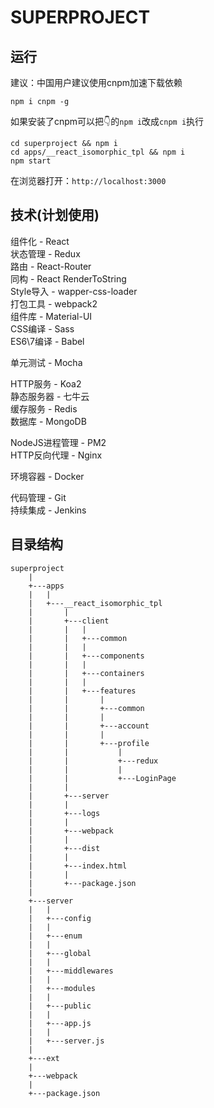 # SUPERPROJECT

## 运行

建议：中国用户建议使用cnpm加速下载依赖
```
npm i cnpm -g
```

如果安装了cnpm可以把👇的```npm i```改成```cnpm i```执行

```
cd superproject && npm i
cd apps/__react_isomorphic_tpl && npm i
npm start
```

在浏览器打开：```http://localhost:3000```

## 技术(计划使用)

组件化 - React <br>
状态管理 - Redux <br>
路由 - React-Router <br>
同构 - React RenderToString <br>
Style导入 - wapper-css-loader <br>
打包工具 - webpack2 <br>
组件库 - Material-UI <br>
CSS编译 - Sass <br>
ES6\7编译 - Babel <br>

单元测试 - Mocha <br>

HTTP服务 - Koa2 <br>
静态服务器 - 七牛云 <br>
缓存服务 - Redis <br>
数据库 - MongoDB <br>

NodeJS进程管理 - PM2 <br>
HTTP反向代理 - Nginx <br>

环境容器 - Docker <br>

代码管理 - Git <br>
持续集成 - Jenkins <br>

## 目录结构

```
superproject
	|
	+---apps
	|	|
	|	+---__react_isomorphic_tpl
	|		|
	|		+---client
	|		|   |
	|		|   +---common
	|		|   |
	|		|   +---components
	|		|   |
	|		|   +---containers
	|		|   |
	|		|   +---features
	|		|       |
	|		|       +---common
	|		|       |
	|		|       +---account
	|		|       |
	|		|       +---profile
	|		|           |
	|		|           +---redux
	|		|           |
	|		|           +---LoginPage
	|		|
	|		+---server
	|		|
	|		+---logs
	|		|
	|		+---webpack
	|		|
	|		+---dist
	|		|
	|		+---index.html
	|		|
	|		+---package.json
	|
	+---server
	|	|
	|	+---config
	|	|
	|	+---enum
	|	|
	|	+---global
	|	|
	|	+---middlewares
	|	|
	|	+---modules
	|	|
	|	+---public
	|	|
	|	+---app.js
	|	|
	|	+---server.js
	|
	+---ext
	|
	+---webpack
	|
	+---package.json

```